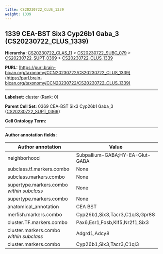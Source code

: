 ```yaml
---
title: CS20230722_CLUS_1339
weight: 1339
---
```

## 1339 CEA-BST Six3 Cyp26b1 Gaba_3 (CS20230722_CLUS_1339)
<b>Hierarchy: </b>
[CS20230722_CLAS_11](../CS20230722_CLAS_11) >
[CS20230722_SUBC_079](../CS20230722_SUBC_079) >
[CS20230722_SUPT_0369](../CS20230722_SUPT_0369) >
[CS20230722_CLUS_1339](../CS20230722_CLUS_1339)

**PURL:** [https://purl.brain-bican.org/taxonomy/CCN20230722/CS20230722_CLUS_1339](https://purl.brain-bican.org/taxonomy/CCN20230722/CS20230722_CLUS_1339)

---


**Labelset:** cluster (Rank: 0)

**Parent Cell Set:** 0369 CEA-BST Six3 Cyp26b1 Gaba_3 ([CS20230722_SUPT_0369](../CS20230722_SUPT_0369))



**Cell Ontology Term:** 

[MARKER GENES.]: #


---

[TRANSFERRED ANNOTATIONS.]: #


[AUTHOR ANNOTATION FIELDS.]: #


**Author annotation fields:**

| Author annotation | Value |
|-------------------|-------|
|neighborhood|Subpallium-GABA;HY-EA-Glut-GABA|
|subclass.tf.markers.combo|None|
|subclass.markers.combo|None|
|supertype.markers.combo _within subclass_|None|
|supertype.markers.combo|None|
|anatomical_annotation|CEA BST|
|merfish.markers.combo|Cyp26b1,Six3,Tacr3,C1ql3,Gpr88|
|cluster.TF.markers.combo|Pax6,Esr1,Fosb,Klf5,Nr2f1,Six3|
|cluster.markers.combo _within subclass_|Adgrd1,Adcy8|
|cluster.markers.combo|Cyp26b1,Six3,Tacr3,C1ql3|
